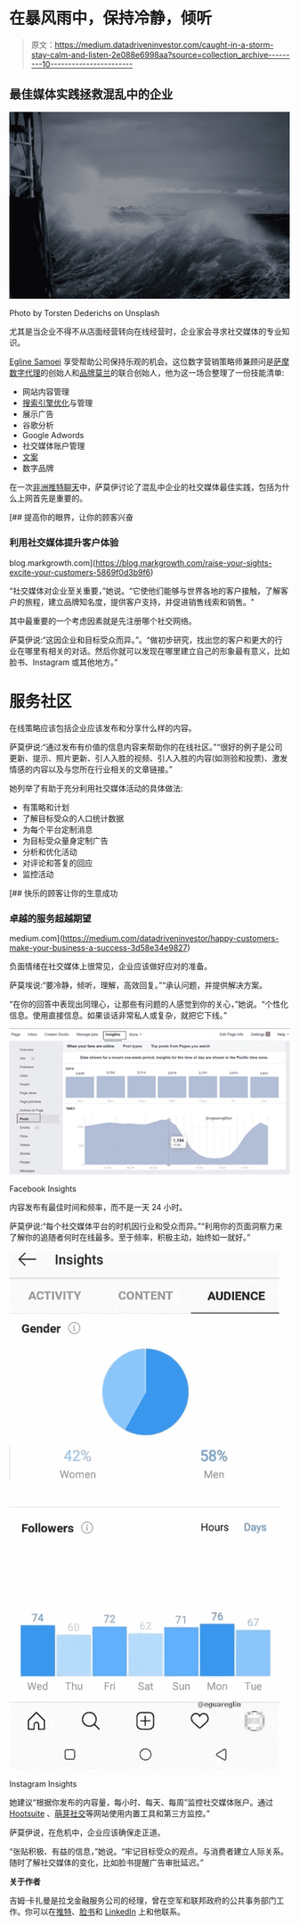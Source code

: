 # 在暴风雨中，保持冷静，倾听

> 原文：<https://medium.datadriveninvestor.com/caught-in-a-storm-stay-calm-and-listen-2e088e6998aa?source=collection_archive---------10----------------------->

## 最佳媒体实践拯救混乱中的企业

![](img/4ecccb7b392f073fbffce0a0359b85d9.png)

Photo by Torsten Dederichs on Unsplash

尤其是当企业不得不从店面经营转向在线经营时，企业家会寻求社交媒体的专业知识。

[Egline Samoei](https://twitter.com/EguarEglin) 享受帮助公司保持乐观的机会。这位数字营销策略师兼顾问是[萨摩数字代理](https://samodigitalagency.com/)的创始人和[品牌莫兰](https://www.brandmoran.com/)的联合创始人，他为这一场合整理了一份技能清单:

*   网站内容管理
*   [搜索引擎优化](https://www.datadriveninvestor.com/2018/12/29/for-seo-the-words-are-key/)与管理
*   展示广告
*   谷歌分析
*   Google Adwords
*   社交媒体账户管理
*   [文案](https://medium.com/datadriveninvestor/nail-messages-with-the-write-stuff-163f5df3124f?source=friends_link&sk=560f2b0f9a10ad78af06703444b1c7b9)
*   数字品牌

在一次[非洲推特聊天](https://twitter.com/AfricaTweetChat)中，萨莫伊讨论了混乱中企业的社交媒体最佳实践，包括为什么上网首先是重要的。

[](https://blog.markgrowth.com/raise-your-sights-excite-your-customers-5869f0d3b9f6) [## 提高你的眼界，让你的顾客兴奋

### 利用社交媒体提升客户体验

blog.markgrowth.com](https://blog.markgrowth.com/raise-your-sights-excite-your-customers-5869f0d3b9f6) 

“社交媒体对企业至关重要，”她说。“它使他们能够与世界各地的客户接触，了解客户的旅程，建立品牌知名度，提供客户支持，并促进销售线索和销售。"

其中最重要的一个考虑因素就是先注册哪个社交网络。

萨莫伊说:“这因企业和目标受众而异。”。“做初步研究，找出您的客户和更大的行业在哪里有相关的对话。然后你就可以发现在哪里建立自己的形象最有意义，比如脸书、Instagram 或其他地方。”

# 服务社区

在线策略应该包括企业应该发布和分享什么样的内容。

萨莫伊说:“通过发布有价值的信息内容来帮助你的在线社区。”“很好的例子是公司更新、提示、照片更新、引人入胜的视频、引人入胜的内容(如测验和投票)、激发情感的内容以及与您所在行业相关的文章链接。”

她列举了有助于充分利用社交媒体活动的具体做法:

*   有策略和计划
*   了解目标受众的人口统计数据
*   为每个平台定制消息
*   为目标受众量身定制广告
*   分析和优化活动
*   对评论和答复的回应
*   监控活动

[](https://medium.com/datadriveninvestor/happy-customers-make-your-business-a-success-3d58e34e9827) [## 快乐的顾客让你的生意成功

### 卓越的服务超越期望

medium.com](https://medium.com/datadriveninvestor/happy-customers-make-your-business-a-success-3d58e34e9827) 

负面情绪在社交媒体上很常见，企业应该做好应对的准备。

萨莫埃说:“要冷静，倾听，理解，高效回复。”“承认问题，并提供解决方案。

“在你的回答中表现出同理心，让那些有问题的人感觉到你的关心，”她说。“个性化信息。使用直接信息。如果谈话非常私人或复杂，就把它下线。”

![](img/9638e054faca07274d623851bc10216e.png)

Facebook Insights

内容发布有最佳时间和频率，而不是一天 24 小时。

萨莫伊说:“每个社交媒体平台的时机因行业和受众而异。”“利用你的页面洞察力来了解你的追随者何时在线最多。至于频率，积极主动，始终如一就好。”

![](img/f9e9a3bfacb0ce96fd549d04c2ec1277.png)

Instagram Insights

她建议“根据你发布的内容量，每小时、每天、每周”监控社交媒体账户。通过 [Hootsuite](https://twitter.com/hootsuite) 、[萌芽社交](https://twitter.com/SproutSocial)等网站使用内置工具和第三方监控。”

萨莫伊说，在危机中，企业应该确保走正道。

“张贴积极、有益的信息，”她说。“牢记目标受众的观点。与消费者建立人际关系。随时了解社交媒体的变化，比如脸书提醒广告审批延迟。”

**关于作者**

吉姆·卡扎曼是拉戈金融服务公司的经理，曾在空军和联邦政府的公共事务部门工作。你可以在[推特](https://twitter.com/JKatzaman)、[脸书](https://www.facebook.com/jim.katzaman)和 [LinkedIn](https://www.linkedin.com/in/jim-katzaman-33641b21/) 上和他联系。
